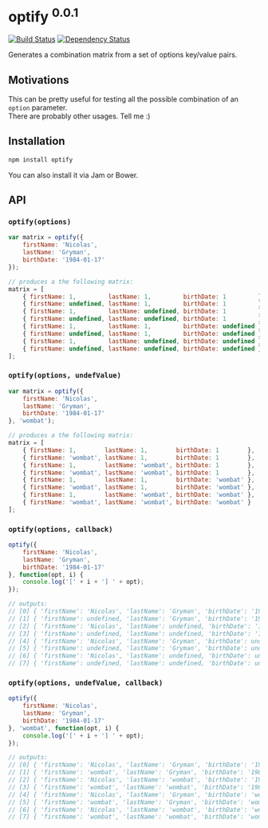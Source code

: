 # optify <sup>0.0.1</sup>

[![Build Status](https://travis-ci.org/ngryman/optify.png)](https://travis-ci.org/ngryman/optify)
[![Dependency Status](https://gemnasium.com/ngryman/optify.png)](https://gemnasium.com/ngryman/optify)

Generates a combination matrix from a set of options key/value pairs.

## Motivations

This can be pretty useful for testing all the possible combination of an `option` parameter.<br>
There are probably other usages. Tell me :)

## Installation

```bash
npm install optify
```

You can also install it via Jam or Bower.

## API

### `optify(options)`

```javascript
var matrix = optify({
	firstName: 'Nicolas',
	lastName: 'Gryman',
	birthDate: '1984-01-17'
});

// produces a the following matrix:
matrix = [
	{ firstName: 1,         lastName: 1,         birthDate: 1         },
	{ firstName: undefined, lastName: 1,         birthDate: 1         },
	{ firstName: 1,         lastName: undefined, birthDate: 1         },
	{ firstName: undefined, lastName: undefined, birthDate: 1         },
	{ firstName: 1,         lastName: 1,         birthDate: undefined },
	{ firstName: undefined, lastName: 1,         birthDate: undefined },
	{ firstName: 1,         lastName: undefined, birthDate: undefined },
	{ firstName: undefined, lastName: undefined, birthDate: undefined }
];
```

### `optify(options, undefValue)`

```javascript
var matrix = optify({
	firstName: 'Nicolas',
	lastName: 'Gryman',
	birthDate: '1984-01-17'
}, 'wombat');

// produces a the following matrix:
matrix = [
	{ firstName: 1,        lastName: 1,        birthDate: 1        },
	{ firstName: 'wombat', lastName: 1,        birthDate: 1        },
	{ firstName: 1,        lastName: 'wombat', birthDate: 1        },
	{ firstName: 'wombat', lastName: 'wombat', birthDate: 1        },
	{ firstName: 1,        lastName: 1,        birthDate: 'wombat' },
	{ firstName: 'wombat', lastName: 1,        birthDate: 'wombat' },
	{ firstName: 1,        lastName: 'wombat', birthDate: 'wombat' },
	{ firstName: 'wombat', lastName: 'wombat', birthDate: 'wombat' }
];
```

### `optify(options, callback)`

```javascript
optify({
	firstName: 'Nicolas',
	lastName: 'Gryman',
	birthDate: '1984-01-17'
}, function(opt, i) {
	console.log('[' + i + '] ' + opt);
});

// outputs:
// [0] { 'firstName': 'Nicolas', 'lastName': 'Gryman', 'birthDate': '1984-01-17' }
// [1] { 'firstName': undefined, 'lastName': 'Gryman', 'birthDate': '1984-01-17' }
// [2] { 'firstName': 'Nicolas', 'lastName': undefined, 'birthDate': '1984-01-17' }
// [3] { 'firstName': undefined, 'lastName': undefined, 'birthDate': '1984-01-17' }
// [4] { 'firstName': 'Nicolas', 'lastName': 'Gryman', 'birthDate': undefined }
// [5] { 'firstName': undefined, 'lastName': 'Gryman', 'birthDate': undefined }
// [6] { 'firstName': 'Nicolas', 'lastName': undefined, 'birthDate': undefined }
// [7] { 'firstName': undefined, 'lastName': undefined, 'birthDate': undefined }
```

### `optify(options, undefValue, callback)`

```javascript
optify({
	firstName: 'Nicolas',
	lastName: 'Gryman',
	birthDate: '1984-01-17'
}, 'wombat', function(opt, i) {
	console.log('[' + i + '] ' + opt);
});

// outputs:
// [0] { 'firstName': 'Nicolas', 'lastName': 'Gryman', 'birthDate': '1984-01-17' }
// [1] { 'firstName': 'wombat', 'lastName': 'Gryman', 'birthDate': '1984-01-17' }
// [2] { 'firstName': 'Nicolas', 'lastName': 'wombat', 'birthDate': '1984-01-17' }
// [3] { 'firstName': 'wombat', 'lastName': 'wombat', 'birthDate': '1984-01-17' }
// [4] { 'firstName': 'Nicolas', 'lastName': 'Gryman', 'birthDate': 'wombat' }
// [5] { 'firstName': 'wombat', 'lastName': 'Gryman', 'birthDate': 'wombat' }
// [6] { 'firstName': 'Nicolas', 'lastName': 'wombat', 'birthDate': 'wombat' }
// [7] { 'firstName': 'wombat', 'lastName': 'wombat', 'birthDate': 'wombat' }
```
